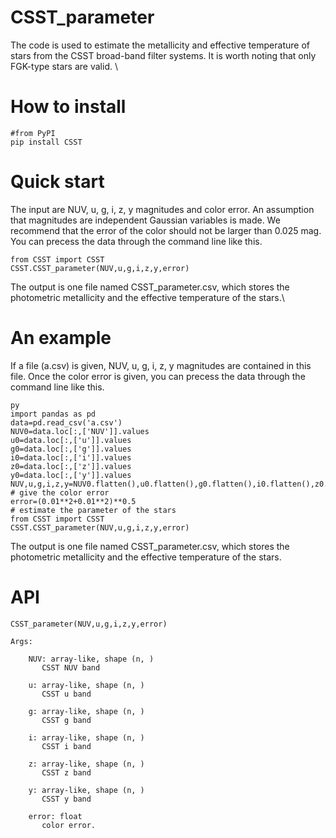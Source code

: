 # CSST_parameter
The code is used to estimate the metallicity and effective temperature of stars from the CSST broad-band filter systems. It is worth noting that only FGK-type stars are valid. \
# How to install

    #from PyPI
    pip install CSST
# Quick start 
The input are NUV, u, g, i, z, y magnitudes and color error. An assumption that magnitudes are independent Gaussian variables is made. We recommend that the error of the color should not be larger than 0.025 mag.\
You can precess the data through the command line like this. 

    from CSST import CSST
    CSST.CSST_parameter(NUV,u,g,i,z,y,error) 
The output is one file named CSST_parameter.csv, which stores the photometric metallicity and the effective temperature of the stars.\
# An example
If a file (a.csv) is given, NUV, u, g, i, z, y magnitudes are contained in this file. Once the color error is given, you can precess the data through the command line like this.

    py
    import pandas as pd
    data=pd.read_csv('a.csv')
    NUV0=data.loc[:,['NUV']].values
    u0=data.loc[:,['u']].values
    g0=data.loc[:,['g']].values
    i0=data.loc[:,['i']].values
    z0=data.loc[:,['z']].values
    y0=data.loc[:,['y']].values
    NUV,u,g,i,z,y=NUV0.flatten(),u0.flatten(),g0.flatten(),i0.flatten(),z0.flatten(),y0.flatten()
    # give the color error
    error=(0.01**2+0.01**2)**0.5
    # estimate the parameter of the stars 
    from CSST import CSST
    CSST.CSST_parameter(NUV,u,g,i,z,y,error)           
The output is one file named CSST_parameter.csv, which stores the photometric metallicity and the effective temperature of the stars.
# API

    CSST_parameter(NUV,u,g,i,z,y,error)
           
    Args:      
        
        NUV: array-like, shape (n, )
           CSST NUV band
        
        u: array-like, shape (n, )
           CSST u band
        
        g: array-like, shape (n, )
           CSST g band
           
        i: array-like, shape (n, )
           CSST i band

        z: array-like, shape (n, )
           CSST z band
           
        y: array-like, shape (n, )
           CSST y band           
           
        error: float
           color error.     
